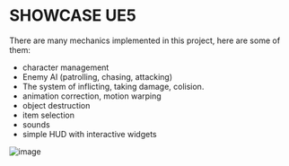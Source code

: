# SHOWCASE UE5

 There are many mechanics implemented in this project, here are some of them:
- character management
- Enemy AI (patrolling, chasing, attacking)
- The system of inflicting, taking damage, colision.
- animation correction, motion warping
- object destruction
- item selection
- sounds
- simple HUD with interactive widgets

![image](https://github.com/user-attachments/assets/e9e2eb55-4351-4290-bcb4-763fb2d7a05a)
